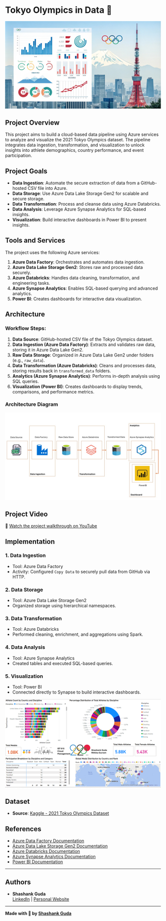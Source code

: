 # Tokyo Olympics in Data 🎌
![Tokyo Olympics in Data](data/tokyo-olympics-in-data---a-project.jpg)

## Project Overview
This project aims to build a cloud-based data pipeline using Azure services to analyze and visualize the 2021 Tokyo Olympics dataset. The pipeline integrates data ingestion, transformation, and visualization to unlock insights into athlete demographics, country performance, and event participation.

## Project Goals
- **Data Ingestion**: Automate the secure extraction of data from a GitHub-hosted CSV file into Azure.
- **Data Storage**: Use Azure Data Lake Storage Gen2 for scalable and secure storage.
- **Data Transformation**: Process and cleanse data using Azure Databricks.
- **Data Analysis**: Leverage Azure Synapse Analytics for SQL-based insights.
- **Visualization**: Build interactive dashboards in Power BI to present insights.

## Tools and Services
The project uses the following Azure services:
1. **Azure Data Factory**: Orchestrates and automates data ingestion.
2. **Azure Data Lake Storage Gen2**: Stores raw and processed data securely.
3. **Azure Databricks**: Handles data cleaning, transformation, and engineering tasks.
4. **Azure Synapse Analytics**: Enables SQL-based querying and advanced analytics.
5. **Power BI**: Creates dashboards for interactive data visualization.

## Architecture
### Workflow Steps:
1. **Data Source**: GitHub-hosted CSV file of the Tokyo Olympics dataset.
2. **Data Ingestion (Azure Data Factory)**: Extracts and validates raw data, storing it in Azure Data Lake Gen2.
3. **Raw Data Storage**: Organized in Azure Data Lake Gen2 under folders (e.g., `raw_data`).
4. **Data Transformation (Azure Databricks)**: Cleans and processes data, storing results back in `transformed_data` folders.
5. **Analytics (Azure Synapse Analytics)**: Performs in-depth analysis using SQL queries.
6. **Visualization (Power BI)**: Creates dashboards to display trends, comparisons, and performance metrics.

### Architecture Diagram
![Architecture Diagram](data/Cloud_Management_Architecture_Diagram.jpg)

## Project Video
🎥 [Watch the project walkthrough on YouTube](https://www.youtube.com/watch?v=MUiJub80OHM)

## Implementation
### 1. Data Ingestion
- Tool: Azure Data Factory
- Activity: Configured `Copy Data` to securely pull data from GitHub via HTTP.

### 2. Data Storage
- Tool: Azure Data Lake Storage Gen2
- Organized storage using hierarchical namespaces.

### 3. Data Transformation
- Tool: Azure Databricks
- Performed cleaning, enrichment, and aggregations using Spark.

### 4. Data Analysis
- Tool: Azure Synapse Analytics
- Created tables and executed SQL-based queries.

### 5. Visualization
- Tool: Power BI
- Connected directly to Synapse to build interactive dashboards.
  
![PowerBI](data/PowerBI_Screenshot.png)

## Dataset
- **Source**: [Kaggle - 2021 Tokyo Olympics Dataset](https://www.kaggle.com/datasets/arjunprasadsarkhel/2021-olympics-in-tokyo)

## References
- [Azure Data Factory Documentation](https://docs.microsoft.com/azure/data-factory)
- [Azure Data Lake Storage Gen2 Documentation](https://docs.microsoft.com/azure/storage/blobs/data-lake-storage-introduction)
- [Azure Databricks Documentation](https://docs.microsoft.com/azure/databricks)
- [Azure Synapse Analytics Documentation](https://docs.microsoft.com/azure/synapse-analytics)
- [Power BI Documentation](https://learn.microsoft.com/en-us/power-bi/fundamentals/power-bi-service-overview)

---

## Authors
- **Shashank Guda**  
  [LinkedIn](https://linkedin.com/shashankguda) | [Personal Website](https://shashankguda.me)

---

**Made with 💙 by [Shashank Guda](https://shashankguda.me)**
